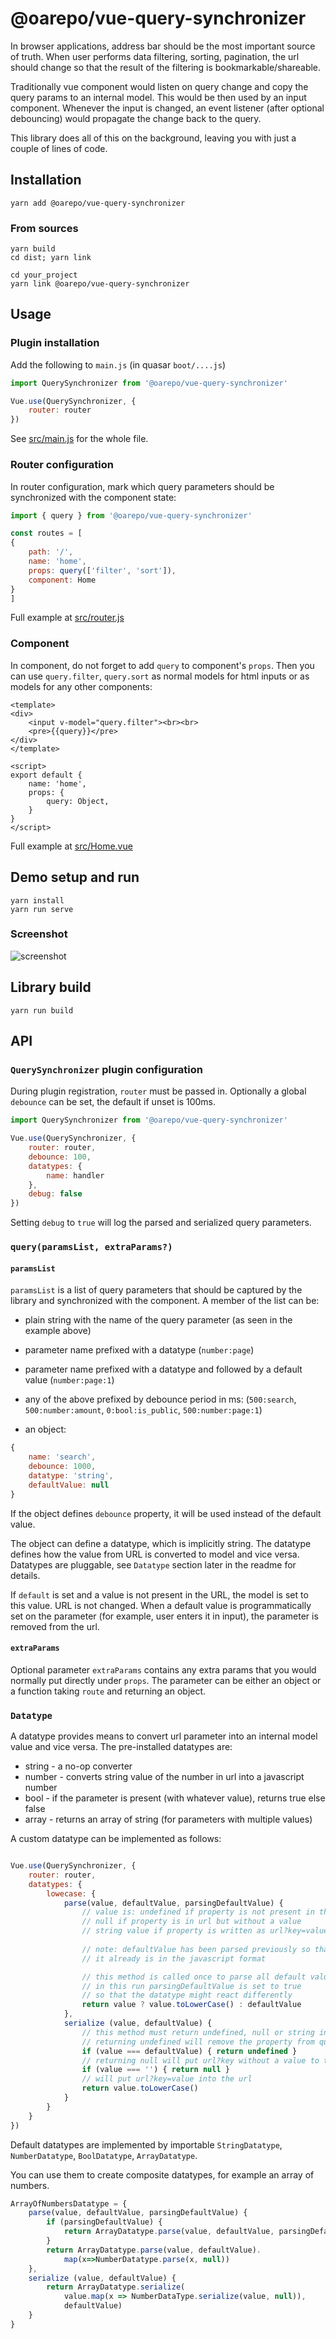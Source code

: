 # @oarepo/vue-query-synchronizer

In browser applications, address bar should be the most important source
of truth. When user performs data filtering, sorting, pagination, the url should
change so that the result of the filtering is bookmarkable/shareable.

Traditionally vue component would listen on query change and copy the
query params to an internal model. This would be then used by an input
component. Whenever the input is changed, an event listener (after optional
debouncing) would propagate the change back to the query.

This library does all of this on the background, leaving you with just
a couple of lines of code.

## Installation
```
yarn add @oarepo/vue-query-synchronizer
```

### From sources
```
yarn build
cd dist; yarn link

cd your_project
yarn link @oarepo/vue-query-synchronizer
```

## Usage

### Plugin installation

Add the following to ``main.js`` (in quasar ``boot/....js``)

```javascript
import QuerySynchronizer from '@oarepo/vue-query-synchronizer'

Vue.use(QuerySynchronizer, {
    router: router
})
```
See [src/main.js](src/main.js) for the whole file.

### Router configuration

In router configuration, mark which query parameters should be synchronized
with the component state:

```javascript
import { query } from '@oarepo/vue-query-synchronizer'

const routes = [
{
    path: '/',
    name: 'home',
    props: query(['filter', 'sort']),
    component: Home
}
]
```
Full example at [src/router.js](src/router.js)

### Component

In component, do not forget to add ``query`` to component's ``props``. Then
you can use ``query.filter``, ``query.sort`` as normal models for
html inputs or as models for any other components:

```vue
<template>
<div>
    <input v-model="query.filter"><br><br>
    <pre>{{query}}</pre>
</div>
</template>

<script>
export default {
    name: 'home',
    props: {
        query: Object,
    }
}
</script>
```
Full example at [src/Home.vue](src/Home.vue)

## Demo setup and run
```
yarn install
yarn run serve
```

### Screenshot

![screenshot](public/screenshot.png)

## Library build
```
yarn run build
```

## API

### ``QuerySynchronizer`` plugin configuration

During plugin registration, ``router`` must be passed in. Optionally
a global ``debounce`` can be set, the default if unset is 100ms. 
 

```javascript
import QuerySynchronizer from '@oarepo/vue-query-synchronizer'

Vue.use(QuerySynchronizer, {
    router: router,
    debounce: 100,
    datatypes: {
        name: handler
    },
    debug: false
})
```

Setting ``debug`` to ``true`` will log the parsed and serialized query parameters. 

### ``query(paramsList, extraParams?)``

#### ``paramsList``

``paramsList`` is a list of query parameters that should be captured
by the library and synchronized with the component. A member of the list
can be:

   * plain string with the name of the query parameter (as seen in the example above) 

   * parameter name prefixed with a datatype (``number:page``)
   
   * parameter name prefixed with a datatype and followed by a default value
     (``number:page:1``)
     
   * any of the above prefixed by debounce period in ms: (``500:search``,
     ``500:number:amount``, ``0:bool:is_public``, ``500:number:page:1``)
     
   * an object:

```javascript
{
    name: 'search',
    debounce: 1000,
    datatype: 'string',
    defaultValue: null
}
``` 
If the object defines ``debounce`` property, it will be used instead of the default
value.

The object can define a datatype, which is implicitly string. The datatype
defines how the value from URL is converted to model and vice versa. Datatypes
are pluggable, see ``Datatype`` section later in the readme for details. 

If ``default`` is set and a value is not present in the URL, the model
is set to this value. URL is not changed. When a default value is 
programmatically set on the parameter (for example, user enters it in input),
the parameter is removed from the url.  

#### ``extraParams``

Optional parameter ``extraParams`` contains any extra params 
that you would normally put directly under ``props``.
The parameter can be either an object or a function taking ``route`` and 
returning an object.

### ``Datatype``

A datatype provides means to convert url parameter into an internal model
value and vice versa. The pre-installed datatypes are:
   * string - a no-op converter
   * number - converts string value of the number in url into a javascript number
   * bool - if the parameter is present (with whatever value), returns true else false
   * array - returns an array of string (for parameters with multiple values)
   
A custom datatype can be implemented as follows:

```javascript

Vue.use(QuerySynchronizer, {
    router: router,
    datatypes: {
        lowecase: {
            parse(value, defaultValue, parsingDefaultValue) {
                // value is: undefined if property is not present in the url
                // null if property is in url but without a value
                // string value if property is written as url?key=value
 
                // note: defaultValue has been parsed previously so that
                // it already is in the javascript format

                // this method is called once to parse all default values,
                // in this run parsingDefaultValue is set to true
                // so that the datatype might react differently
                return value ? value.toLowerCase() : defaultValue 
            },
            serialize (value, defaultValue) {
                // this method must return undefined, null or string instance
                // returning undefined will remove the property from query
                if (value === defaultValue) { return undefined }
                // returning null will put url?key without a value to the url
                if (value === '') { return null }
                // will put url?key=value into the url
                return value.toLowerCase()
            }
        }
    }
})

```

Default datatypes are implemented by importable ``StringDatatype``, 
``NumberDatatype``, ``BoolDatatype``, ``ArrayDatatype``.

You can use them to create composite datatypes, for example an array
of numbers.

```javascript
ArrayOfNumbersDatatype = {
    parse(value, defaultValue, parsingDefaultValue) {
        if (parsingDefaultValue) {
            return ArrayDatatype.parse(value, defaultValue, parsingDefaultValue)
        }
        return ArrayDatatype.parse(value, defaultValue).
            map(x=>NumberDatatype.parse(x, null))
    },
    serialize (value, defaultValue) {
        return ArrayDatatype.serialize(
            value.map(x => NumberDataType.serialize(value, null)),
            defaultValue)
    }
}
```
